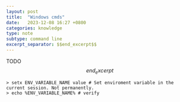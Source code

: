 ```yaml
---
layout: post
title:  "Windows cmds"
date:   2023-12-08 16:27 +0800
categories: knowledge
type: note
subtype: command line
excerpt_separator: $$end_excerpt$$
---
```

TODO
$$end_excerpt$$
```console
> setx ENV_VARIABLE_NAME value # Set enviroment variable in the current session. Not permanently.
> echo %ENV_VARIABLE_NAME% # verify
```